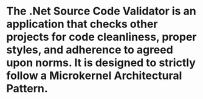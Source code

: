 # The .Net Source Code Validator is an application that checks other projects for code cleanliness, proper styles, and adherence to agreed upon norms. It is designed to strictly follow a Microkernel Architectural Pattern.
